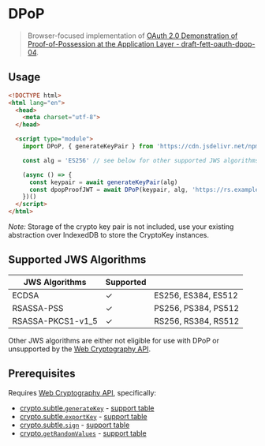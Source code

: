 # DPoP

> Browser-focused implementation of
[OAuth 2.0 Demonstration of Proof-of-Possession at the Application Layer - draft-fett-oauth-dpop-04](https://tools.ietf.org/html/draft-fett-oauth-dpop-04).

## Usage

```html
<!DOCTYPE html>
<html lang="en">
  <head>
    <meta charset="utf-8">
  </head>

  <script type="module">
    import DPoP, { generateKeyPair } from 'https://cdn.jsdelivr.net/npm/dpop@^0.5.0'

    const alg = 'ES256' // see below for other supported JWS algorithms

    (async () => {
      const keypair = await generateKeyPair(alg)
      const dpopProofJWT = await DPoP(keypair, alg, 'https://rs.example.com/resource', 'GET')
    })()
  </script>
</html>
```

_Note:_ Storage of the crypto key pair is not included, use your existing abstraction over IndexedDB
to store the CryptoKey instances.


## Supported JWS Algorithms

| JWS Algorithms | Supported ||
| -- | -- | -- |
| ECDSA | ✓ | ES256, ES384, ES512 |
| RSASSA-PSS | ✓ | PS256, PS384, PS512 |
| RSASSA-PKCS1-v1_5 | ✓ | RS256, RS384, RS512 |

Other JWS algorithms are either not eligible for use with DPoP or unsupported by the
[Web Cryptography API](https://www.w3.org/TR/WebCryptoAPI/).


## Prerequisites

Requires [Web Cryptography API](https://www.w3.org/TR/WebCryptoAPI/), specifically:

- [crypto.subtle.`generateKey`](https://developer.mozilla.org/en-US/docs/Web/API/SubtleCrypto/generateKey) - [support table](https://caniuse.com/#feat=mdn-api_subtlecrypto_generatekey)
- [crypto.subtle.`exportKey`](https://developer.mozilla.org/en-US/docs/Web/API/SubtleCrypto/exportKey) - [support table](https://caniuse.com/#feat=mdn-api_subtlecrypto_exportkey)
- [crypto.subtle.`sign`](https://developer.mozilla.org/en-US/docs/Web/API/SubtleCrypto/sign) - [support table](https://caniuse.com/#feat=mdn-api_subtlecrypto_sign)
- [crypto.`getRandomValues`](https://developer.mozilla.org/en-US/docs/Web/API/Crypto/getRandomValues) - [support table](https://caniuse.com/#feat=mdn-api_crypto_getrandomvalues)
